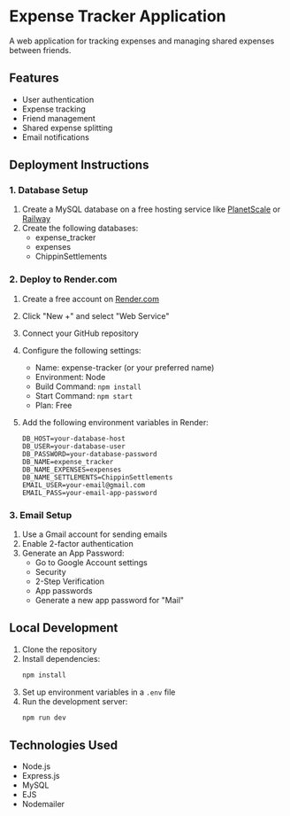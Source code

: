 # Expense Tracker Application

A web application for tracking expenses and managing shared expenses between friends.

## Features

- User authentication
- Expense tracking
- Friend management
- Shared expense splitting
- Email notifications

## Deployment Instructions

### 1. Database Setup

1. Create a MySQL database on a free hosting service like [PlanetScale](https://planetscale.com/) or [Railway](https://railway.app/)
2. Create the following databases:
   - expense_tracker
   - expenses
   - ChippinSettlements

### 2. Deploy to Render.com

1. Create a free account on [Render.com](https://render.com)
2. Click "New +" and select "Web Service"
3. Connect your GitHub repository
4. Configure the following settings:
   - Name: expense-tracker (or your preferred name)
   - Environment: Node
   - Build Command: `npm install`
   - Start Command: `npm start`
   - Plan: Free

5. Add the following environment variables in Render:
   ```
   DB_HOST=your-database-host
   DB_USER=your-database-user
   DB_PASSWORD=your-database-password
   DB_NAME=expense_tracker
   DB_NAME_EXPENSES=expenses
   DB_NAME_SETTLEMENTS=ChippinSettlements
   EMAIL_USER=your-email@gmail.com
   EMAIL_PASS=your-email-app-password
   ```

### 3. Email Setup

1. Use a Gmail account for sending emails
2. Enable 2-factor authentication
3. Generate an App Password:
   - Go to Google Account settings
   - Security
   - 2-Step Verification
   - App passwords
   - Generate a new app password for "Mail"

## Local Development

1. Clone the repository
2. Install dependencies:
   ```bash
   npm install
   ```
3. Set up environment variables in a `.env` file
4. Run the development server:
   ```bash
   npm run dev
   ```

## Technologies Used

- Node.js
- Express.js
- MySQL
- EJS
- Nodemailer 